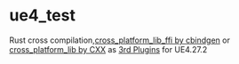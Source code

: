 # ue4_test
Rust cross compilation,[cross_platform_lib_ffi by cbindgen](https://github.com/smallverse/rust_practice/tree/main/cross_platform_lib_ffi) or [cross_platform_lib by CXX](https://github.com/smallverse/rust_practice/tree/main/cross_platform_lib)   as [3rd Plugins](https://github.com/smallverse/ue4_test/tree/master/Plugins/rust_cross_platform_lib) for UE4.27.2
